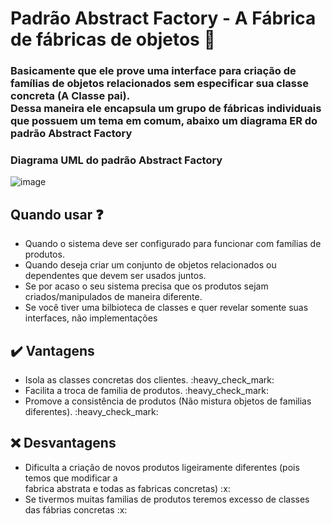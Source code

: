 # Padrão Abstract Factory - A Fábrica de fábricas de objetos :thinking:

<h3>Basicamente que ele prove uma interface para criação de famílias de objetos relacionados sem especificar sua classe concreta (A Classe pai). </br>
Dessa maneira ele encapsula um grupo de fábricas individuais que possuem um tema em comum, abaixo um diagrama ER do padrão Abstract Factory</h3>

<h3>Diagrama UML do padrão Abstract Factory</h3>

![image](https://user-images.githubusercontent.com/36682707/224127198-a8526c57-1faf-49cb-a2fc-fbd1396b117a.png)

## Quando usar :question: 

<ul>
  <li>Quando o sistema deve ser configurado para funcionar com famílias de produtos.</li>
  <li>Quando deseja criar um conjunto de objetos relacionados ou dependentes que devem ser usados juntos.</li>
  <li>Se por acaso o seu sistema precisa que os produtos sejam criados/manipulados de maneira diferente.</li>
  <li>Se você tiver uma bilbioteca de classes e quer revelar somente suas interfaces, não implementações</li>
</ul>


## :heavy_check_mark: Vantagens 

<ul>
  <li>Isola as classes concretas dos clientes. :heavy_check_mark: </li> 
  <li>Facilita a troca de familia de produtos. :heavy_check_mark: </li> 
  <li>Promove a consistência de produtos (Não mistura objetos de familias diferentes). :heavy_check_mark:</li> 
 
</ul>

## :x: Desvantagens

<ul>
   <li>Dificulta a criação de novos produtos ligeiramente diferentes (pois temos que modificar a </br>
  fabrica abstrata e todas as fabricas concretas)  :x: </li>
  <li>Se tivermos muitas familias de produtos teremos excesso de classes das fábrias concretas :x: </li>
</ul>
